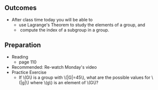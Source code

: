 <h2>Outcomes</h2>
<ul>
<li>After class time today you will be able to
<ul>
<li>use Lagrange's Theorem to study the elements of a group, and</li>
<li>&nbsp;compute the index of a subgroup in a group.</li>
</ul>
</li>
</ul>
<h2>Preparation</h2>
<ul>
<li>Reading
<ul>
<li>page 110</li>
</ul>
</li>
<li>Recommended: Re-watch Monday's video</li>
<li>Practice Exercise
<ul>
<li>If \(G\) is a group with \(|G|=45\), what are the possible values for \(|g|\) where \(g\) is an element of \(G\)?</li>
</ul>
</li>
</ul>